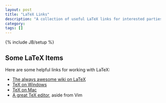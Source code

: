 ```yaml
---
layout: post
title: "LaTeX Links"
description: "A collection of useful LaTeX links for interested parties"
category: 
tags: []
---
```

{% include JB/setup %}

## Some LaTeX Items ##
   
Here are some helpful links for working with LaTeX:

* [The always awesome wiki on LaTeX](http://en.wikibooks.org/wiki/LaTeX)
* [TeX on Windows](http://www.MikTeX.org)
* [TeX on Mac](http://www.tug.org/texlive/)
* [A great TeX editor](http://www.xm1math.net/texmaker/), aside from Vim
